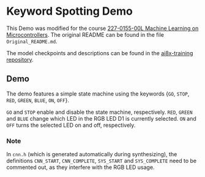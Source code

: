 # Keyword Spotting Demo

This Demo was modified for the course [227-0155-00L Machine Learning on Microcontrollers](https://www.vvz.ethz.ch/Vorlesungsverzeichnis/lerneinheit.view?lerneinheitId=172911&semkez=2023W&ansicht=LEHRVERANSTALTUNGEN&lang=en). The original README can be found in the file `Original_README.md`.

The model checkpoints and descriptions can be found in the [ai8x-training repository](https://github.com/danpfister/ai8x-training/tree/ml-on-mcu-project/project/kws_colours_final).

## Demo

The demo features a simple state machine using the keywords {`GO`, `STOP`, `RED`, `GREEN`, `BLUE`, `ON`, `OFF`}.

`GO` and `STOP` enable and disable the state machine, respectively. `RED`, `GREEN` and `BLUE` change which LED in the RGB LED D1 is currently selected. `ON` and `OFF` turns the selected LED on and off, respectively.

### Note

In `cnn.h` (which is generated automatically during synthesizing), the definitions `CNN_START`, `CNN_COMPLETE`, `SYS_START` and `SYS_COMPLETE` need to be commented out, as they interfere with the RGB LED usage.